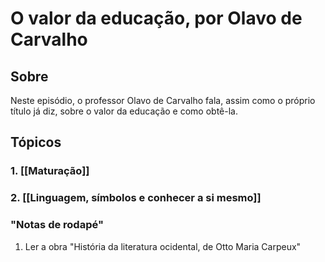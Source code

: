 # O valor da educação, por Olavo de Carvalho

## Sobre 

Neste episódio, o professor Olavo de Carvalho fala, assim como o próprio título já diz, sobre o valor da educação e como obtê-la. 

## Tópicos

### 1. [[Maturação]] 
### 2. [[Linguagem, símbolos e conhecer a si mesmo]]



### "Notas de rodapé"

1. Ler a obra "História da literatura ocidental, de Otto Maria Carpeux"